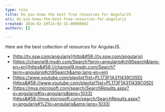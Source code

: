 ```yaml
---
type: rule
title: Do you know the best free resources for AngularJS
uri: do-you-know-the-best-free-resources-for-angularjs
created: 2016-02-19T14:02:15.0000000Z
authors: []

---
```


 Here are the best collection of resources for AngularJS.​ 

- ​​[http://tv.ssw.com/angularjs](http&#58;//tv.ssw.com/angularjs)
- [https://channel9.msdn.com/Search?term=angularjs#ch9Search&lang-en=en](https&#58;//channel9.msdn.com/Search?term=angularjs#ch9Search&amp;lang-en=en)
- [https://www.youtube.com/playlist?list=PL173F1A311439C05D](https&#58;//www.youtube.com/playlist?list=PL173F1A311439C05D)
- [https://mva.microsoft.com/search/SearchResults.aspx?q=angularjs#!q=angularjs&lang=1033](https&#58;//mva.microsoft.com/search/SearchResults.aspx?q=angularjs#%21q=angularjs&amp;lang=1033)




